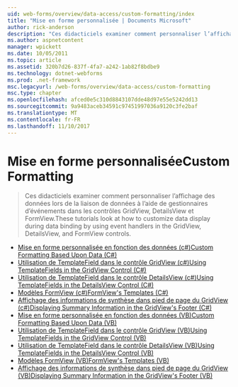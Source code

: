 ```yaml
---
uid: web-forms/overview/data-access/custom-formatting/index
title: "Mise en forme personnalisée | Documents Microsoft"
author: rick-anderson
description: "Ces didacticiels examiner comment personnaliser l’affichage des données lors de la liaison de données à l’aide de gestionnaires d’événements dans les contrôles GridView, DetailsView et FormView."
ms.author: aspnetcontent
manager: wpickett
ms.date: 10/05/2011
ms.topic: article
ms.assetid: 320b7d26-837f-4fa7-a242-1ab82f8bdbe9
ms.technology: dotnet-webforms
ms.prod: .net-framework
msc.legacyurl: /web-forms/overview/data-access/custom-formatting
msc.type: chapter
ms.openlocfilehash: afced0e5c310d8843107dde48d97e55e5242dd13
ms.sourcegitcommit: 9a9483aceb34591c97451997036a9120c3fe2baf
ms.translationtype: MT
ms.contentlocale: fr-FR
ms.lasthandoff: 11/10/2017
---
```

<a name="custom-formatting"></a><span data-ttu-id="b5a94-103">Mise en forme personnalisée</span><span class="sxs-lookup"><span data-stu-id="b5a94-103">Custom Formatting</span></span>
====================
> <span data-ttu-id="b5a94-104">Ces didacticiels examiner comment personnaliser l’affichage des données lors de la liaison de données à l’aide de gestionnaires d’événements dans les contrôles GridView, DetailsView et FormView.</span><span class="sxs-lookup"><span data-stu-id="b5a94-104">These tutorials look at how to customize data display during data binding by using event handlers in the GridView, DetailsView, and FormView controls.</span></span>


- [<span data-ttu-id="b5a94-105">Mise en forme personnalisée en fonction des données (c#)</span><span class="sxs-lookup"><span data-stu-id="b5a94-105">Custom Formatting Based Upon Data (C#)</span></span>](custom-formatting-based-upon-data-cs.md)
- [<span data-ttu-id="b5a94-106">Utilisation de TemplateField dans le contrôle GridView (c#)</span><span class="sxs-lookup"><span data-stu-id="b5a94-106">Using TemplateFields in the GridView Control (C#)</span></span>](using-templatefields-in-the-gridview-control-cs.md)
- [<span data-ttu-id="b5a94-107">Utilisation de TemplateField dans le contrôle DetailsView (c#)</span><span class="sxs-lookup"><span data-stu-id="b5a94-107">Using TemplateFields in the DetailsView Control (C#)</span></span>](using-templatefields-in-the-detailsview-control-cs.md)
- [<span data-ttu-id="b5a94-108">Modèles FormView (c#)</span><span class="sxs-lookup"><span data-stu-id="b5a94-108">FormView's Templates (C#)</span></span>](using-the-formview-s-templates-cs.md)
- [<span data-ttu-id="b5a94-109">Affichage des informations de synthèse dans pied de page du GridView (c#)</span><span class="sxs-lookup"><span data-stu-id="b5a94-109">Displaying Summary Information in the GridView's Footer (C#)</span></span>](displaying-summary-information-in-the-gridview-s-footer-cs.md)
- [<span data-ttu-id="b5a94-110">Mise en forme personnalisée en fonction des données (VB)</span><span class="sxs-lookup"><span data-stu-id="b5a94-110">Custom Formatting Based Upon Data (VB)</span></span>](custom-formatting-based-upon-data-vb.md)
- [<span data-ttu-id="b5a94-111">Utilisation de TemplateField dans le contrôle GridView (VB)</span><span class="sxs-lookup"><span data-stu-id="b5a94-111">Using TemplateFields in the GridView Control (VB)</span></span>](using-templatefields-in-the-gridview-control-vb.md)
- [<span data-ttu-id="b5a94-112">Utilisation de TemplateField dans le contrôle DetailsView (VB)</span><span class="sxs-lookup"><span data-stu-id="b5a94-112">Using TemplateFields in the DetailsView Control (VB)</span></span>](using-templatefields-in-the-detailsview-control-vb.md)
- [<span data-ttu-id="b5a94-113">Modèles FormView (VB)</span><span class="sxs-lookup"><span data-stu-id="b5a94-113">FormView's Templates (VB)</span></span>](using-the-formview-s-templates-vb.md)
- [<span data-ttu-id="b5a94-114">Affichage des informations de synthèse dans pied de page du GridView (VB)</span><span class="sxs-lookup"><span data-stu-id="b5a94-114">Displaying Summary Information in the GridView's Footer (VB)</span></span>](displaying-summary-information-in-the-gridview-s-footer-vb.md)
